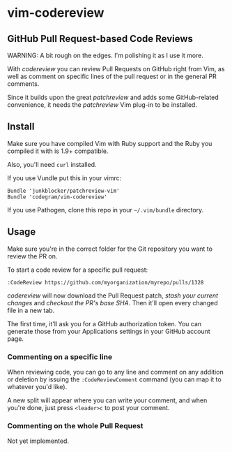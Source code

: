 # vim-codereview

## GitHub Pull Request-based Code Reviews

WARNING: A bit rough on the edges. I'm polishing it as I use it more.

With *codereview* you can review Pull Requests on GitHub right from Vim, as
well as comment on specific lines of the pull request or in the general PR
comments.

Since it builds upon the great *patchreview* and adds some GitHub-related
convenience, it needs the *patchreview* Vim plug-in to be installed.

## Install

Make sure you have compiled Vim with Ruby support and the Ruby you compiled it
with is 1.9+ compatible.

Also, you'll need `curl` installed.

If you use Vundle put this in your vimrc:

```
Bundle 'junkblocker/patchreview-vim'
Bundle 'codegram/vim-codereview'
```

If you use Pathogen, clone this repo in your `~/.vim/bundle` directory.

## Usage

Make sure you're in the correct folder for the Git repository you want to
review the PR on.

To start a code review for a specific pull request:

```
:CodeReview https://github.com/myorganization/myrepo/pulls/1328
```

*codereview* will now download the Pull Request patch, *stash your
current changes* and *checkout the PR's base SHA*. Then it'll open every
changed file in a new tab.

The first time, it'll ask you for a GitHub authorization token. You can
generate those from your Applications settings in your GitHub account page.

### Commenting on a specific line

When reviewing code, you can go to any line and comment on any addition or
deletion by issuing the `:CodeReviewComment` command (you can map it to
whatever you'd like).

A new split will appear where you can write your comment, and when you're done,
just press `<leader>c` to post your comment.

### Commenting on the whole Pull Request

Not yet implemented.